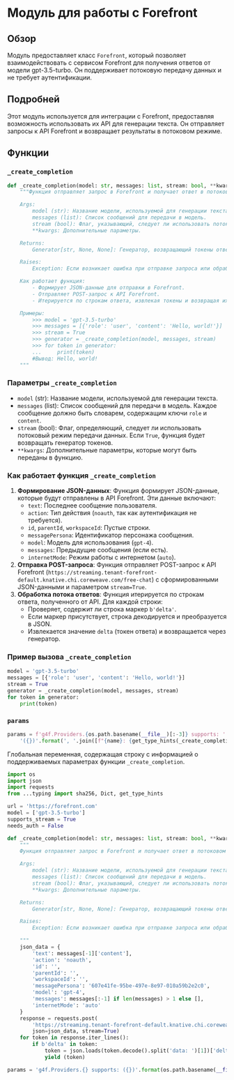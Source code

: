 # Модуль для работы с Forefront
## Обзор

Модуль предоставляет класс `Forefront`, который позволяет взаимодействовать с сервисом Forefront для получения ответов от модели gpt-3.5-turbo. Он поддерживает потоковую передачу данных и не требует аутентификации.

## Подробней

Этот модуль используется для интеграции с Forefront, предоставляя возможность использовать их API для генерации текста. Он отправляет запросы к API Forefront и возвращает результаты в потоковом режиме.

## Функции

### `_create_completion`

```python
def _create_completion(model: str, messages: list, stream: bool, **kwargs):
    """Функция отправляет запрос в Forefront и получает ответ в потоковом режиме.

    Args:
        model (str): Название модели, используемой для генерации текста.
        messages (list): Список сообщений для передачи в модель.
        stream (bool): Флаг, указывающий, следует ли использовать потоковый режим.
        **kwargs: Дополнительные параметры.

    Returns:
        Generator[str, None, None]: Генератор, возвращающий токены ответа.

    Raises:
        Exception: Если возникает ошибка при отправке запроса или обработке ответа.

    Как работает функция:
        - Формирует JSON-данные для отправки в Forefront.
        - Отправляет POST-запрос к API Forefront.
        - Итерируется по строкам ответа, извлекая токены и возвращая их.

    Примеры:
        >>> model = 'gpt-3.5-turbo'
        >>> messages = [{'role': 'user', 'content': 'Hello, world!'}]
        >>> stream = True
        >>> generator = _create_completion(model, messages, stream)
        >>> for token in generator:
        ...     print(token)
        #Вывод: Hello, world!
    """
```

### Параметры `_create_completion`
   - `model` (str):  Название модели, используемой для генерации текста.
   - `messages` (list): Список сообщений для передачи в модель. Каждое сообщение должно быть словарем, содержащим ключи `role` и `content`.
   - `stream` (bool):  Флаг, определяющий, следует ли использовать потоковый режим передачи данных. Если `True`, функция будет возвращать генератор токенов.
   - `**kwargs`:  Дополнительные параметры, которые могут быть переданы в функцию.

### Как работает функция `_create_completion`
1. **Формирование JSON-данных**: Функция формирует JSON-данные, которые будут отправлены в API Forefront. Эти данные включают:
   - `text`: Последнее сообщение пользователя.
   - `action`: Тип действия (`noauth`, так как аутентификация не требуется).
   - `id`, `parentId`, `workspaceId`: Пустые строки.
   - `messagePersona`: Идентификатор персонажа сообщения.
   - `model`: Модель для использования (`gpt-4`).
   - `messages`: Предыдущие сообщения (если есть).
   - `internetMode`: Режим работы с интернетом (`auto`).
2. **Отправка POST-запроса**: Функция отправляет POST-запрос к API Forefront (`https://streaming.tenant-forefront-default.knative.chi.coreweave.com/free-chat`) с сформированными JSON-данными и параметром `stream=True`.
3. **Обработка потока ответов**: Функция итерируется по строкам ответа, полученного от API. Для каждой строки:
   - Проверяет, содержит ли строка маркер `b'delta'`.
   - Если маркер присутствует, строка декодируется и преобразуется в JSON.
   - Извлекается значение `delta` (токен ответа) и возвращается через генератор.

### Пример вызова `_create_completion`
```python
model = 'gpt-3.5-turbo'
messages = [{'role': 'user', 'content': 'Hello, world!'}]
stream = True
generator = _create_completion(model, messages, stream)
for token in generator:
    print(token)
```

### `params`

```python
params = f'g4f.Providers.{os.path.basename(__file__)[:-3]} supports: ' + \
    '({})'.format(', '.join([f"{name}: {get_type_hints(_create_completion)[name].__name__}" for name in _create_completion.__code__.co_varnames[:_create_completion.__code__.co_argcount]]))
```

Глобальная переменная, содержащая строку с информацией о поддерживаемых параметрах функции `_create_completion`.

```python
import os
import json
import requests
from ...typing import sha256, Dict, get_type_hints

url = 'https://forefront.com'
model = ['gpt-3.5-turbo']
supports_stream = True
needs_auth = False

def _create_completion(model: str, messages: list, stream: bool, **kwargs):
    """
    Функция отправляет запрос в Forefront и получает ответ в потоковом режиме.

    Args:
        model (str): Название модели, используемой для генерации текста.
        messages (list): Список сообщений для передачи в модель.
        stream (bool): Флаг, указывающий, следует ли использовать потоковый режим.
        **kwargs: Дополнительные параметры.

    Returns:
        Generator[str, None, None]: Генератор, возвращающий токены ответа.

    Raises:
        Exception: Если возникает ошибка при отправке запроса или обработке ответа.

    """
    json_data = {
        'text': messages[-1]['content'],
        'action': 'noauth',
        'id': '',
        'parentId': '',
        'workspaceId': '',
        'messagePersona': '607e41fe-95be-497e-8e97-010a59b2e2c0',
        'model': 'gpt-4',
        'messages': messages[:-1] if len(messages) > 1 else [],
        'internetMode': 'auto'
    }
    response = requests.post(
        'https://streaming.tenant-forefront-default.knative.chi.coreweave.com/free-chat',
        json=json_data, stream=True)
    for token in response.iter_lines():
        if b'delta' in token:
            token = json.loads(token.decode().split('data: ')[1])['delta']
            yield (token)

params = 'g4f.Providers.{} supports: ({})'.format(os.path.basename(__file__)[:-3], ', '.join([f"{name}: {get_type_hints(_create_completion)[name].__name__}" for name in _create_completion.__code__.co_varnames[:_create_completion.__code__.co_argcount]]))